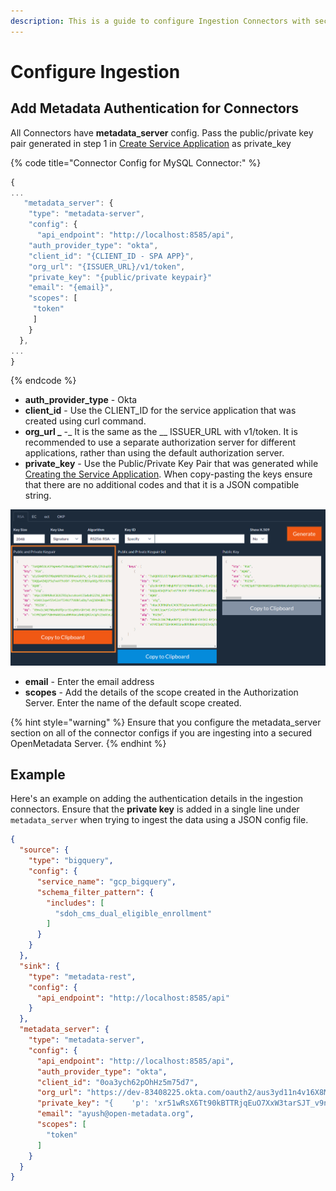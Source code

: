 ```yaml
---
description: This is a guide to configure Ingestion Connectors with security.
---
```


# Configure Ingestion

## Add Metadata Authentication for Connectors

All Connectors have **metadata\_server** config. Pass the public/private key pair generated in step 1 in [Create Service Application](create-service-application.md) as private\_key

{% code title="Connector Config for MySQL Connector:" %}
```javascript
{
...
   "metadata_server": {
    "type": "metadata-server",
    "config": {
      "api_endpoint": "http://localhost:8585/api",
    "auth_provider_type": "okta",
    "client_id": "{CLIENT_ID - SPA APP}",
    "org_url": "{ISSUER_URL}/v1/token",
    "private_key": "{public/private keypair}"
    "email": "{email}",
    "scopes": [
     "token"
     ]
    }
  },
...
}
```
{% endcode %}

* **auth\_provider\_type** - Okta
* **client\_id** - Use the CLIENT\_ID for the service application that was created using curl command.&#x20;
* **org\_url **_**** -_ It is the same as the __ ISSUER\_URL with v1/token. It is recommended to use a separate authorization server for different applications, rather than using the default authorization server.
* **private\_key** - Use the Public/Private Key Pair that was generated while [Creating the Service Application](create-service-application.md). When copy-pasting the keys ensure that there are no additional codes and that it is a JSON compatible string.

![](<../../../.gitbook/assets/image (45).png>)

* **email** - Enter the email address
* **scopes** - Add the details of the scope created in the Authorization Server. Enter the name of the default scope created.

{% hint style="warning" %}
Ensure that you configure the metadata\_server section on all of the connector configs if you are ingesting into a secured OpenMetadata Server.
{% endhint %}

## Example

Here's an example on adding the authentication details in the ingestion connectors. Ensure that the **private key** is added in a single line under `metadata_server` when trying to ingest the data using a JSON config file.

```json
{
  "source": {
    "type": "bigquery",
    "config": {
      "service_name": "gcp_bigquery",
      "schema_filter_pattern": {
        "includes": [
          "sdoh_cms_dual_eligible_enrollment"
        ]
      }
    }
  },
  "sink": {
    "type": "metadata-rest",
    "config": {
      "api_endpoint": "http://localhost:8585/api"
    }
  },
  "metadata_server": {
    "type": "metadata-server",
    "config": {
      "api_endpoint": "http://localhost:8585/api",
      "auth_provider_type": "okta",
      "client_id": "0oa3ych62pOhHz5m75d7",
      "org_url": "https://dev-83408225.okta.com/oauth2/aus3yd11n4v16X8MO5d7/v1/token",
      "private_key": "{    'p': 'xr51wRsX6Tt90kBTTRjqEuO7XxW3tarSJT_v9n6bPRupzvhsjRrQFhoTmYQwLJy4uoxtyi7T9E86MxMQHUDnmnAJpEeen-18qGf3GAw7EJBTFMQl2ulueeRW_UnLknZUjjuA2gOO06TI7kugnMjjuUzEpzrU-9yGgCYGFYVwr7M',    'kty': 'RSA',    'q': 'rw6BY9JI2cMHkN634g4h2W1dZ2EdgCBuVFkGp1k4HtZKkvnCZ8PEMSO_jEmi-nEZzhi828becuVoih53KHJGbcZM5gnHFJ1WAxIltY-R7E68BwvYZMA403LAk6Vy7GQAtNY0t_8FrPz34NXnL_6vlRoDZo1Wr--TwJP9aAOSfzU',    'd': 'RaOXAguYxXI2P4A_GPJTGAPSkuuZCjLPsVo2C_36BjA07iPtvZapNr8U4lVhVSVrE3r4fF9zheMoCw45aF7olCGTgCnoftTDXXVXPXQgHhgNCneCT71gZG73LCHOzIEb5rAltbwLmb14seE-XgpjtBDw5HTEAUHceLdUvnrkssQnUXdlegl92-ejbT8Yl2yI9Pr13H1-NioNAVy_Zp9xVz7XUGGTPhrjQ0RfxAcUZ0NOmJiSODQ9zwxjJy8zUWCOTUv0Wqd5m_Rvm7EcHO6AI-kJwiiAszox-XoPSe6uyerAzChUcmIIfFxTv1Ap7INhAqLjk-5iV9sjHGxTousjMQ',    'e': 'AQAB',    'use': 'sig',    'kid': 'AnvSV9YhIkw2c8A1Qw075xc8QVZvq8VFIB5a50-RS7M',    'qi': 'EFijMG9GN5T6bckCejV120NNrPDwQ6-KwbtjyKMJF_XDO0wOdyIUv-UCqd_-SeNSqw0rstr38GLYqR1dNkw1CxO9a4CzxR1KWR47GC6IjGlJMOKU3I24fJklRtklsRM6SqzBdEAP6gnjLdaRykxPlzkWOA8zx_1rGOo6dUBjd1k',    'dp': 'RfUzBAdiclHjp0fHSsMzWfTZts2xPfxkPoJ0GGNWh7seGeGubDj8-FqzfX1fa8S67ceSufGj4EKnLOVP7cwz-lPnwPEI8CirkagO_WMIw3raE9w7qwQyRCvRRxVb2DFY8DwXziYkd3Fw3Ri375hzOH3CV09JO2LT4XYA_EBdeys',    'alg': 'RS256',    'dq': 'PV0LVC95ZAQumcTIlpA3o1zn2f479hboNd8DKxRmTMD3YS_1yqPgGQ2b7pQ9cibFUe5v_WZnwcTS8V-ei2oLcB2MBTM2Ou6wIOFyoINUNo6e8KVhVGfhQ5W9FcRwVZb0fG9-CWV22t3OEl1I7hUL_Wsh-AfhdEi59U6rDJP7_WU',    'n': 'h-d1XOpTd0tUVxM-zvavUcHoDcTIgIZdTvHFScbfVBmjMtpTWP7Y7z8hyACjRrfHt7fDUJtEY8LwLQ4DzQTXHhEafvtLPvYfNfY_ak6uxQN0TWy6HuL09dNqu3HtWy_sDmxfm8EDOwbFzNFdEq60eTZzo2gmlqW1pfwMDvBGW-LcjrxQ7HSQ2DvdV5DJNGkv-dtmdEwLe6NLgOsJBP3R2YgP6krqUQyU7CHu2CNCfBDf6f9DfXQAExCe0dSPNOD5mu9SCIyhhp2EnYEq9jc7Xm9ul_Mr00R0Wlb7L4mS2GSucLeiGa6MuaKPtCsYyZE-j4yYVLnAyw_U7qOy1JQtDw'}",
      "email": "ayush@open-metadata.org",
      "scopes": [
        "token"
      ]
    }
  }
}
```
